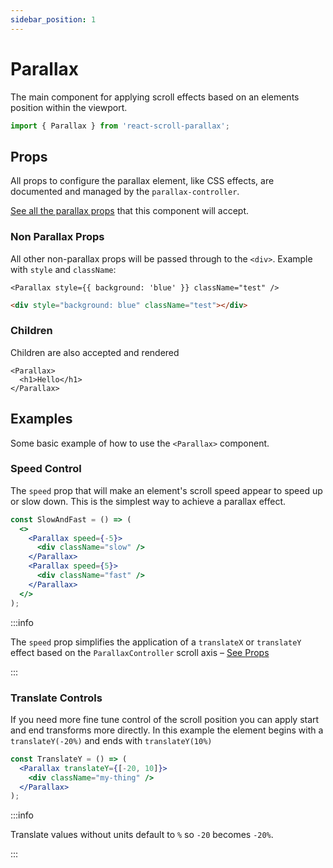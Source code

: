 ```yaml
---
sidebar_position: 1
---
```


# Parallax

The main component for applying scroll effects based on an elements position within the viewport.

```jsx
import { Parallax } from 'react-scroll-parallax';
```

## Props

All props to configure the parallax element, like CSS effects, are documented and managed by the `parallax-controller`.

[See all the parallax props](/docs/usage/parallax-props) that this component will accept.

### Non Parallax Props

All other non-parallax props will be passed through to the `<div>`. Example with `style` and `className`:

```tsx
<Parallax style={{ background: 'blue' }} className="test" />
```

```html title="Output HTML"
<div style="background: blue" className="test"></div>
```

### Children

Children are also accepted and rendered

```tsx
<Parallax>
  <h1>Hello</h1>
</Parallax>
```

## Examples

Some basic example of how to use the `<Parallax>` component.

### Speed Control

The `speed` prop that will make an element's scroll speed appear to speed up or slow down. This is the simplest way to achieve a parallax effect.

```jsx
const SlowAndFast = () => (
  <>
    <Parallax speed={-5}>
      <div className="slow" />
    </Parallax>
    <Parallax speed={5}>
      <div className="fast" />
    </Parallax>
  </>
);
```

:::info

The `speed` prop simplifies the application of a `translateX` or `translateY` effect based on the `ParallaxController` scroll axis – [See <ParallaxProvider /> Props](/docs/usage/components/parallax-provider#parallaxprovider-props)

:::

### Translate Controls

If you need more fine tune control of the scroll position you can apply start and end transforms more directly. In this example the element begins with a `translateY(-20%)` and ends with `translateY(10%)`

```jsx
const TranslateY = () => (
  <Parallax translateY={[-20, 10]}>
    <div className="my-thing" />
  </Parallax>
);
```

:::info

Translate values without units default to `%` so `-20` becomes `-20%`.

:::
